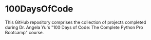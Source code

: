 # 100DaysOfCode
This GitHub repository comprises the collection of projects completed during Dr. Angela Yu's "100 Days of Code: The Complete Python Pro Bootcamp" course.
